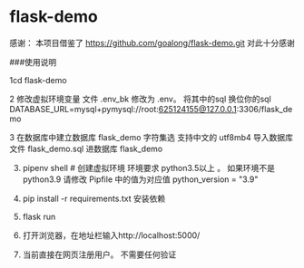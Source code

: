 # flask-demo
感谢： 本项目借鉴了 https://github.com/goalong/flask-demo.git 对此十分感谢



###使用说明

1cd flask-demo

2 修改虚拟环境变量 文件 .env_bk 修改为 .env。    将其中的sql 换位你的sql
DATABASE_URL=mysql+pymysql://root:625124155@127.0.0.1:3306/flask_demo


3 在数据库中建立数据库 flask_demo   字符集选 支持中文的  utf8mb4
导入数据库文件  flask_demo.sql 进数据库 flask_demo



3. pipenv shell  # 创建虚拟环境 环境要求 python3.5以上 。 
如果环境不是python3.9 请修改 Pipfile 中的值为对应值 python_version = "3.9"

4. pip install -r requirements.txt  安装依赖

5. flask run 

6. 打开浏览器，在地址栏输入http://localhost:5000/
7. 当前直接在网页注册用户。 不需要任何验证


